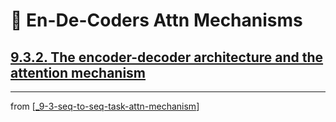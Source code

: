 # 🧬 En-De-Coders Attn Mechanisms

## [**9.3.2.** The encoder-decoder architecture and the attention mechanism](https://livebook.manning.com/book/deep-learning-with-javascript/chapter-9/202)

---
from [[_9-3-seq-to-seq-task-attn-mechanism]]

[//begin]: # "Autogenerated link references for markdown compatibility"
[_9-3-seq-to-seq-task-attn-mechanism]: _9-3-seq-to-seq-task-attn-mechanism.md "🧬 Seq-to-seq Attn Mechanism"
[//end]: # "Autogenerated link references"
